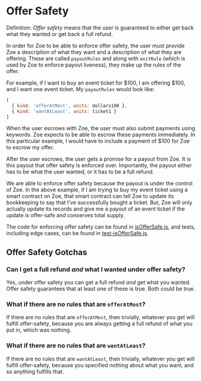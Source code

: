 # Offer Safety

<Zoe-Version/>

Definition: *Offer safety* means that the user is guaranteed to either
get back what they wanted or get back a full refund.

In order for Zoe to be able to enforce offer safety, the user must
provide Zoe a description of what they want and a description of what
they are offering. These are called `payoutRules` and along with
`exitRule` (which is used by Zoe to enforce payout liveness), they make up
the rules of the offer.

For example, if I want to buy an event ticket for $100, I am offering
$100, and I want one event ticket. My `payoutRules`
would look like:

```js
[
  { kind: 'offerAtMost', units: dollars100 },
  { kind: 'wantAtLeast', units: ticket1 }
]
```

When the user escrows with Zoe, the user must also submit payments using keywords.
Zoe expects to be able to escrow these payments immediately. In this
particular example, I would have to include a payment of $100 for Zoe
to escrow my offer.

After the user escrows, the user gets a promise for a payout from Zoe.
It is this payout that offer safety is enforced over. Importantly, the
payout either has to be what the user wanted, or it has to be a full
refund.

We are able to enforce offer safety because the payout is under the
control of Zoe. In the above example, if I am trying to buy my event
ticket using a smart contract on Zoe, that smart contract can tell Zoe
to update its bookkeeping to say that I've successfully bought a
ticket. But, Zoe will only actually update its records and give me a
payout of an event ticket if the update is offer-safe and conserves
total supply.

The code for enforcing offer safety can be found in
[isOfferSafe.js](https://github.com/Agoric/agoric-sdk/blob/master/packages/zoe/src/isOfferSafe.js), and tests, including
edge cases, can be found in [test-isOfferSafe.js](https://github.com/Agoric/agoric-sdk/blob/master/packages/zoe/test/unitTests/test-isOfferSafe.js).

## Offer Safety Gotchas

### Can I get a full refund *and* what I wanted under offer safety?

Yes, under offer safety you can get a full refund *and* get what you
wanted. Offer safety guarantees that at least one of these is true.
Both could be true.

### What if there are no rules that are `offerAtMost`?

If there are no rules that are `offerAtMost`, then
trivially, whatever you get will fulfill offer-safety, because you are
always getting a full refund of what you put in, which was nothing.

### What if there are no rules that are `wantAtLeast`?

If there are no rules that are `wantAtLeast`, then
trivially, whatever you get will fulfill offer-safety, because you
specified nothing about what you want, and so anything fulfills that.
